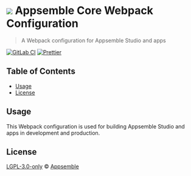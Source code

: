 # ![](https://gitlab.com/appsemble/appsemble/-/raw/0.27.7/config/assets/logo.svg) Appsemble Core Webpack Configuration

> A Webpack configuration for Appsemble Studio and apps

[![GitLab CI](https://gitlab.com/appsemble/appsemble/badges/0.27.7/pipeline.svg)](https://gitlab.com/appsemble/appsemble/-/releases/0.27.7)
[![Prettier](https://img.shields.io/badge/code_style-prettier-ff69b4.svg)](https://prettier.io)

## Table of Contents

- [Usage](#usage)
- [License](#license)

## Usage

This Webpack configuration is used for building Appsemble Studio and apps in development and
production.

## License

[LGPL-3.0-only](https://gitlab.com/appsemble/appsemble/-/blob/0.27.7/LICENSE.md) ©
[Appsemble](https://appsemble.com)
